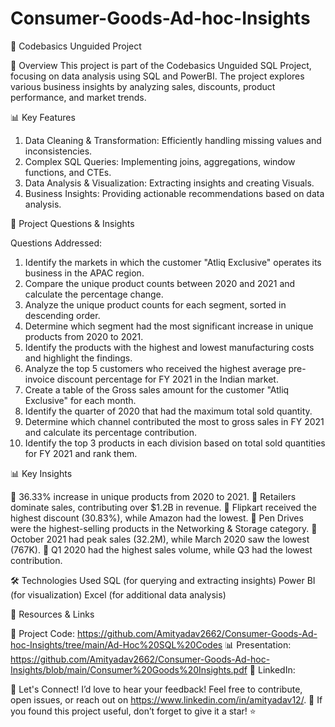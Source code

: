 # Consumer-Goods-Ad-hoc-Insights
🚀 Codebasics Unguided Project 

📌 Overview
This project is part of the Codebasics Unguided SQL Project, focusing on data analysis using SQL and PowerBI. The project explores various business insights by analyzing sales, discounts, product performance, and market trends.

📊 Key Features
1. Data Cleaning & Transformation: Efficiently handling missing values and inconsistencies.
2. Complex SQL Queries: Implementing joins, aggregations, window functions, and CTEs.
3. Data Analysis & Visualization: Extracting insights and creating Visuals.
4. Business Insights: Providing actionable recommendations based on data analysis.

📌 Project Questions & Insights

Questions Addressed:
1. Identify the markets in which the customer "Atliq Exclusive" operates its business in the APAC region.
2. Compare the unique product counts between 2020 and 2021 and calculate the percentage change.
3. Analyze the unique product counts for each segment, sorted in descending order.
4. Determine which segment had the most significant increase in unique products from 2020 to 2021.
5. Identify the products with the highest and lowest manufacturing costs and highlight the findings.
6. Analyze the top 5 customers who received the highest average pre-invoice discount percentage for FY 2021 in the Indian market.
7. Create a table of the Gross sales amount for the customer "Atliq Exclusive" for each month.
8. Identify the quarter of 2020 that had the maximum total sold quantity.
9. Determine which channel contributed the most to gross sales in FY 2021 and calculate its percentage contribution.
10. Identify the top 3 products in each division based on total sold quantities for FY 2021 and rank them.

📊 Key Insights

📌 36.33% increase in unique products from 2020 to 2021.
📌 Retailers dominate sales, contributing over $1.2B in revenue.
📌 Flipkart received the highest discount (30.83%), while Amazon had the lowest.
📌 Pen Drives were the highest-selling products in the Networking & Storage category.
📌 October 2021 had peak sales (32.2M), while March 2020 saw the lowest (767K).
📌 Q1 2020 had the highest sales volume, while Q3 had the lowest contribution.

🛠️ Technologies Used
SQL (for querying and extracting insights)
Power BI (for visualization)
Excel (for additional data analysis)

🔗 Resources & Links

📂 Project Code: https://github.com/Amityadav2662/Consumer-Goods-Ad-hoc-Insights/tree/main/Ad-Hoc%20SQL%20Codes
📊 Presentation: https://github.com/Amityadav2662/Consumer-Goods-Ad-hoc-Insights/blob/main/Consumer%20Goods%20Insights.pdf
🔗 LinkedIn: 

📢 Let's Connect!
I’d love to hear your feedback! Feel free to contribute, open issues, or reach out on https://www.linkedin.com/in/amityadav12/.
🌟 If you found this project useful, don’t forget to give it a star! ⭐
